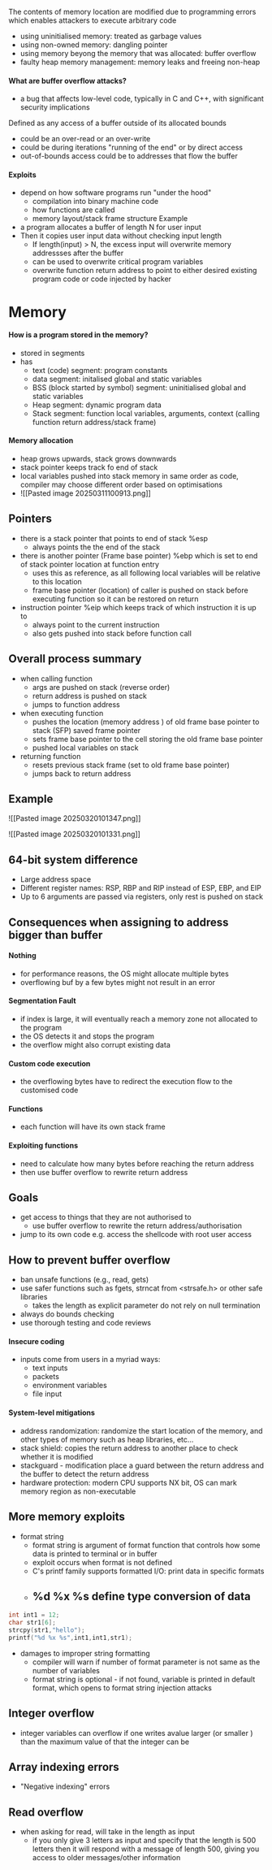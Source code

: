 The contents of memory location are modified due to programming errors which enables attackers to execute arbitrary code
- using uninitialised memory: treated as garbage values
- using non-owned memory: dangling pointer
- using memory beyong the memory that was allocated: buffer overflow
- faulty heap memory management: memory leaks and freeing non-heap

#### What are buffer overflow attacks?
- a bug that affects low-level code, typically in C and C++, with significant security implications

Defined as any access of a buffer outside of its allocated bounds
- could be an over-read or an over-write
- could be during iterations "running of the end" or by direct access
- out-of-bounds access could be to addresses that flow the buffer

#### Exploits
- depend on how software programs run "under the hood"
	- compilation into binary machine code
	- how functions are called
	- memory layout/stack frame structure
Example
- a program allocates a buffer of length N for user input
- Then it copies user input data without checking input length
	- If length(input) > N, the excess input will overwrite memory addressses after the buffer
	- can be used to overwrite critical program variables
	- overwrite function return address to point to either desired existing program code or code injected by hacker

# Memory
#### How is a program stored in the memory?
- stored in segments
- has
	- text (code) segment: program constants
	- data segment: initalised global and static variables
	- BSS (block started by symbol) segment: uninitialised global and static variables
	- Heap segment: dynamic program data
	- Stack segment: function local variables, arguments, context (calling function return address/stack frame)
#### Memory allocation
- heap grows upwards, stack grows downwards
- stack pointer keeps track fo end of stack
- local variables pushed into stack memory in same order as code, compiler may choose different order based on optimisations
- ![[Pasted image 20250311100913.png]]


## Pointers
- there is a stack pointer that points to end of stack %esp
	- always points the the end of the stack
- there is another pointer (Frame base pointer) %ebp which is set to end of stack pointer location at function entry 
	- uses this as reference, as all following local variables will be relative to this location
	- frame base pointer (location) of caller is pushed on stack before executing function so it can be restored on return
- instruction pointer %eip which keeps track of which instruction it is up to 
	- always point to the current instruction
	- also gets pushed into stack before function call

## Overall process summary
- when calling function
	- args are pushed on stack (reverse order)
	- return address is pushed on stack
	- jumps to function address
- when executing function
	- pushes the location (memory address ) of old frame base pointer to stack  (SFP) saved frame pointer
	- sets frame base pointer to the cell storing the old frame base pointer
	- pushed local variables on stack
- returning function
	- resets previous stack frame (set to old frame base pointer)
	- jumps back to return address
## Example
![[Pasted image 20250320101347.png]]

![[Pasted image 20250320101331.png]]
## 64-bit system difference
- Large address space
- Different register names: RSP, RBP and RIP instead of ESP, EBP, and EIP
- Up to 6 arguments are passed via registers, only rest is pushed on stack

## Consequences when assigning to address bigger than buffer
#### Nothing 
- for performance reasons, the OS might allocate multiple bytes
- overflowing buf by a few bytes might not result in an error
#### Segmentation Fault
- if index is large, it will eventually reach a memory zone not allocated to the program
- the OS detects it and stops the program
- the overflow might also corrupt existing data
#### Custom code execution 
- the overflowing bytes have to redirect the execution flow to the customised code

#### Functions
- each function will have its own stack frame

#### Exploiting functions
- need to calculate how many bytes before reaching the return address
- then use buffer overflow to rewrite return address


## Goals
- get access to things that they are not authorised to
	- use buffer overflow to rewrite the return address/authorisation
- jump to its own code e.g. access the shellcode with root user access


## How to prevent buffer overflow
- ban unsafe functions (e.g., read, gets)
- use safer functions such as fgets, strncat from <strsafe.h> or other safe libraries
	- takes the length as explicit parameter do not rely on null termination
- always do bounds checking
- use thorough testing and code reviews


#### Insecure coding
- inputs come from users in a myriad ways:
	- text inputs
	- packets
	- environment variables
	- file input

#### System-level mitigations
- address randomization: randomize the start location of the memory, and other types of memory such as heap libraries, etc...
- stack shield: copies the return address to another place to check whether it is modified
- stackguard - modification place a guard between the return address and the buffer to detect the return address
- hardware protection: modern CPU supports NX bit, OS can mark memory region as non-executable

## More memory exploits
- format string
	- format string is argument of format function that controls how some data is printed to terminal or in buffer
	- exploit occurs when format is not defined
	- C's printf family supports formatted I/O: print data in specific formats
	- %d %x %s define type conversion of data
		- 
	
```C
int int1 = 12;
char str1[6];
strcpy(str1,"hello");
printf("%d %x %s",int1,int1,str1);
```
- damages to improper string formatting
	- compiler will warn if number of format parameter is not same as the number of variables
	- format string is optional
			- if not found, variable is printed in default format, which opens to format string injection attacks

## Integer overflow
- integer variables can overflow if one writes avalue larger (or smaller ) than the maximum value of that the integer can be


## Array indexing errors
- "Negative indexing" errors


## Read overflow
- when asking for read, will take in the length as input
	- if you only give 3 letters as input and specify that the length is 500 letters then it will respond with a message of length 500, giving you access to older messages/other information